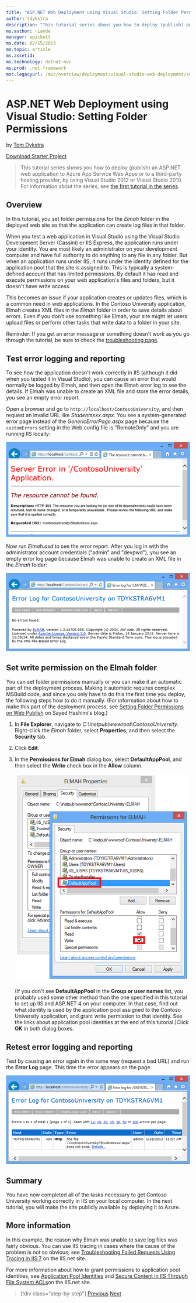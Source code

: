 ```yaml
---
title: "ASP.NET Web Deployment using Visual Studio: Setting Folder Permissions | Microsoft Docs"
author: tdykstra
description: "This tutorial series shows you how to deploy (publish) an ASP.NET web application to Azure App Service Web Apps or to a third-party hosting provider, by usin..."
ms.author: riande
manager: wpickett
ms.date: 02/15/2013
ms.topic: article
ms.assetid: 
ms.technology: dotnet-mvc
ms.prod: .net-framework
msc.legacyurl: /mvc/overview/deployment/visual-studio-web-deployment/setting-folder-permissions
---
```

ASP.NET Web Deployment using Visual Studio: Setting Folder Permissions
====================
by [Tom Dykstra](https://github.com/tdykstra)

[Download Starter Project](http://go.microsoft.com/fwlink/p/?LinkId=282627)

> This tutorial series shows you how to deploy (publish) an ASP.NET web application to Azure App Service Web Apps or to a third-party hosting provider, by using Visual Studio 2012 or Visual Studio 2010. For information about the series, see [the first tutorial in the series](introduction.md).


## Overview

In this tutorial, you set folder permissions for the *Elmah* folder in the deployed web site so that the application can create log files in that folder.

When you test a web application in Visual Studio using the Visual Studio Development Server (Cassini) or IIS Express, the application runs under your identity. You are most likely an administrator on your development computer and have full authority to do anything to any file in any folder. But when an application runs under IIS, it runs under the identity defined for the application pool that the site is assigned to. This is typically a system-defined account that has limited permissions. By default it has read and execute permissions on your web application's files and folders, but it doesn't have write access.

This becomes an issue if your application creates or updates files, which is a common need in web applications. In the Contoso University application, Elmah creates XML files in the *Elmah* folder in order to save details about errors. Even if you don't use something like Elmah, your site might let users upload files or perform other tasks that write data to a folder in your site.

Reminder: If you get an error message or something doesn't work as you go through the tutorial, be sure to check the [troubleshooting page](troubleshooting.md).

## Test error logging and reporting

To see how the application doesn't work correctly in IIS (although it did when you tested it in Visual Studio), you can cause an error that would normally be logged by Elmah, and then open the Elmah error log to see the details. If Elmah was unable to create an XML file and store the error details, you see an empty error report.

Open a browser and go to `http://localhost/ContosoUniversity`, and then request an invalid URL like *Studentsxxx.aspx*. You see a system-generated error page instead of the *GenericErrorPage.aspx* page because the `customErrors` setting in the Web.config file is "RemoteOnly" and you are running IIS locally:

![HTTP 404 error page](setting-folder-permissions/_static/image1.png)

Now run *Elmah.axd* to see the error report. After you log in with the administrator account credentials (&quot;admin&quot; and &quot;devpwd&quot;), you see an empty error log page because Elmah was unable to create an XML file in the *Elmah* folder:

![Error log empty](setting-folder-permissions/_static/image2.png)

## Set write permission on the Elmah folder

You can set folder permissions manually or you can make it an automatic part of the deployment process. Making it automatic requires complex MSBuild code, and since you only have to do this the first time you deploy, the following steps how to do it manually. (For information about how to make this part of the deployment process, see [Setting Folder Permissions on Web Publish](http://sedodream.com/2011/11/08/SettingFolderPermissionsOnWebPublish.aspx) on Sayed Hashimi's blog.)

1. In **File Explorer**, navigate to *C:\inetpub\wwwroot\ContosoUniversity*. Right-click the *Elmah* folder, select **Properties**, and then select the **Security** tab.
2. Click **Edit**.
3. In the **Permissions for Elmah** dialog box, select **DefaultAppPool**, and then select the **Write** check box in the **Allow** column.

    ![Permissions for ELMAH folder](setting-folder-permissions/_static/image3.png)

    (If you don't see **DefaultAppPool** in the **Group or user names** list, you probably used some other method than the one specified in this tutorial to set up IIS and ASP.NET 4 on your computer. In that case, find out what identity is used by the application pool assigned to the Contoso University application, and grant write permission to that identity. See the links about application pool identities at the end of this tutorial.)Click **OK** in both dialog boxes.

## Retest error logging and reporting

Test by causing an error again in the same way (request a bad URL) and run the **Error Log** page. This time the error appears on the page.

![ELMAH Error Log Page](setting-folder-permissions/_static/image4.png)

## Summary

You have now completed all of the tasks necessary to get Contoso University working correctly in IIS on your local computer. In the next tutorial, you will make the site publicly available by deploying it to Azure.

## More information

In this example, the reason why Elmah was unable to save log files was fairly obvious. You can use IIS tracing in cases where the cause of the problem is not so obvious; see [Troubleshooting Failed Requests Using Tracing in IIS 7](https://www.iis.net/learn/troubleshoot/using-failed-request-tracing/troubleshooting-failed-requests-using-tracing-in-iis) on the IIS.net site.

For more information about how to grant permissions to application pool identities, see [Application Pool Identities](https://www.iis.net/learn/manage/configuring-security/application-pool-identities) and [Secure Content in IIS Through File System ACLs](https://www.iis.net/learn/get-started/planning-for-security/secure-content-in-iis-through-file-system-acls)on the IIS.net site.

>[!div class="step-by-step"] [Previous](deploying-to-iis.md) [Next](deploying-to-production.md)